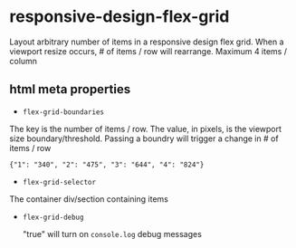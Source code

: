 responsive-design-flex-grid
================================

Layout arbitrary number of items in a responsive design flex grid. When a viewport resize occurs, # of items / row will rearrange. Maximum 4 items / column

html meta properties
-----------------

- `flex-grid-boundaries`

The key is the number of items / row. The value, in pixels, is the viewport size boundary/threshold. Passing a boundry will trigger a change in # of items / row

    {"1": "340", "2": "475", "3": "644", "4": "824"} 

- `flex-grid-selector`
 
The container div/section containing items

- `flex-grid-debug`

    "true" will turn on `console.log` debug messages
